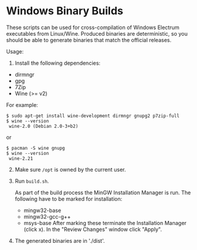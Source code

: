 Windows Binary Builds
=====================

These scripts can be used for cross-compilation of Windows Electrum executables from Linux/Wine.
Produced binaries are deterministic, so you should be able to generate binaries that match the official releases. 


Usage:


1. Install the following dependencies:

 - dirmngr
 - gpg
 - 7Zip
 - Wine (>= v2)

For example:


```
$ sudo apt-get install wine-development dirmngr gnupg2 p7zip-full
$ wine --version
 wine-2.0 (Debian 2.0-3+b2)
```

or

```
$ pacman -S wine gnupg
$ wine --version
 wine-2.21
```

2. Make sure `/opt` is owned by the current user.
3. Run `build.sh`.

   As part of the build process the MinGW Installation Manager is run. 
   The following have to be marked for installation:
   - mingw32-base
   - mingw32-gcc-g++ 
   - msys-base
   After marking these terminate the Installation Manager (click x).
   In the "Review Changes" window click "Apply".

4. The generated binaries are in './dist'.
